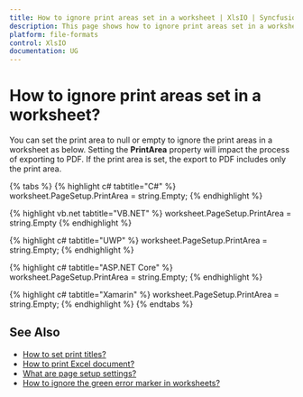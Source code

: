 ```yaml
---
title: How to ignore print areas set in a worksheet | XlsIO | Syncfusion
description: This page shows how to ignore print areas set in a worksheet using Syncfusion .NET Excel library (XlsIO).
platform: file-formats
control: XlsIO
documentation: UG
---
```


# How to ignore print areas set in a worksheet?

You can set the print area to null or empty to ignore the print areas in a worksheet as below. Setting the **PrintArea** property will impact the process of exporting to PDF. If the print area is set, the export to PDF includes only the print area.

{% tabs %}
{% highlight c# tabtitle="C#" %}
worksheet.PageSetup.PrintArea = string.Empty;
{% endhighlight %}

{% highlight vb.net tabtitle="VB.NET" %}
worksheet.PageSetup.PrintArea = string.Empty
{% endhighlight %}

{% highlight c# tabtitle="UWP" %}
worksheet.PageSetup.PrintArea = string.Empty;
{% endhighlight %}

{% highlight c# tabtitle="ASP.NET Core" %}
worksheet.PageSetup.PrintArea = string.Empty;
{% endhighlight %}

{% highlight c# tabtitle="Xamarin" %}
worksheet.PageSetup.PrintArea = string.Empty;
{% endhighlight %}
{% endtabs %}

## See Also

* [How to set print titles?](https://help.syncfusion.com/file-formats/xlsio/faqs/how-to-set-print-titles)
* [How to print Excel document?](https://help.syncfusion.com/file-formats/xlsio/excel-to-pdf-conversion#print-excel-document)
* [What are page setup settings?](https://help.syncfusion.com/file-formats/xlsio/working-with-excel-worksheet#page-setup-settings)
* [How to ignore the green error marker in worksheets?](https://help.syncfusion.com/file-formats/xlsio/faqs/how-to-ignore-the-green-error-marker-in-worksheets)
